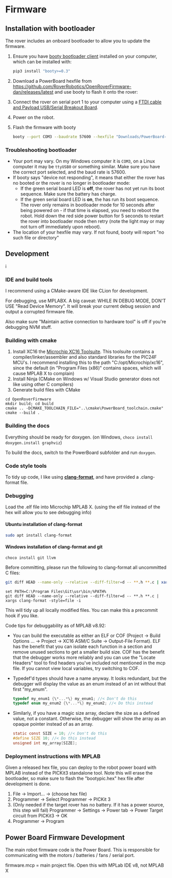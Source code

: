 Firmware
========

## Installation with bootloader

The rover includes an onboard bootloader to allow you to update the firmware.

1. Ensure you have  [booty bootloader client](https://pypi.org/project/booty/) installed on your computer, which can be installed with:

   ```bash
   pip3 install "booty>=0.3"
   ```

2. Download a PowerBoard hexfile from https://github.com/RoverRobotics/OpenRoverFirmware-dan/releases/latest and use booty to flash it onto the rover:

3. Connect the rover on serial port 1 to your computer using a [FTDI cable and Payload USB/Serial Breakout Board](https://roverrobotics.com/products/payload-usb-serial-breakout-board/).

4. Power on the robot.

5. Flash the firmware with booty

   ```bash
   booty --port COM3 --baudrate 57600 --hexfile "Downloads/PowerBoard-1.7.4.hex" --erase --load --verify
   ```

### Troubleshooting bootloader

 * Your port may vary. On my Windows computer it is `COM3`, on a Linux computer it may be `ttyUSB0` or something similar. Make sure you have the correct port selected, and the baud rate is 57600.
 * If booty says "device not responding", it means that either the rover has no booted or the rover is no longer in bootloader mode:
   * If the green serial board LED is **off**, the rover has not yet run its boot sequence. Make sure the battery has charge.
   * If the green serial board LED is **on**, the has run its boot sequence. The rover only remains in bootloader mode for 10 seconds after being powered on - if that time is elapsed, you need to reboot the robot. Hold down the red side power button for 5 seconds to restart the rover into bootloader mode then retry (note the light may or may not turn off immediately upon reboot).
 * The location of your hexfile may vary. If not found, booty will report "no such file or directory"

## Development
i
### IDE and build tools

I recommend using a CMake-aware IDE like CLion for development.

For debugging, use MPLABX. A big caveat: WHILE IN DEBUG MODE, DON'T USE "Read Device Memory". It will break your current debug session and output a corrupted firmware file.

Also make sure "Maintain active connection to hardware tool" is off if you're debugging NVM stuff. 
### Building with cmake

1. Install XC16 the [Microchip XC16 Toolsuite](https://www.microchip.com/mplab/compilers). This toolsuite contains a compiler/linker/assembler and also standard libraries for the PIC24F MCU's. I recommend installing this to the path "C:/opt/Microchip/xc16", since the default (in "Program Files (x86)" contains spaces, which will cause MPLAB X to complain)
2. Install Ninja (CMake on Windows w/ Visual Studio generator does not like using other C compilers)
3. Generate build files with CMake

```
cd OpenRoverFirmware
mkdir build; cd build
cmake .. -DCMAKE_TOOLCHAIN_FILE="..\cmake\PowerBoard_toolchain.cmake"
cmake --build .
```

### Building the docs

Everything should be ready for doxygen. (on Windows, `choco install doxygen.install graphviz`)

To build the docs, switch to the PowerBoard subfolder and run `doxygen`.

### Code style tools

To tidy up code, I like using **[clang-format](https://clang.llvm.org/docs/ClangFormat.html)**, and have provided a .clang-format file.

### Debugging

Load the .elf file into Microchip MPLAB X. (using the elf file instead of the hex will allow you to see debugging info)

#### Ubuntu installation of clang-format

```bash
sudo apt install clang-format
```
#### Windows installation of clang-format and git

```batch
choco install git llvm
```

Before committing, please run the following to clang-format all uncommitted C files:

```bash
git diff HEAD --name-only --relative --diff-filter=d -- **.h **.c | xargs clang-format -style=file -i
```
```batch
set PATH=C:\Program Files\Git\usr\bin;%PATH%
git diff HEAD --name-only --relative --diff-filter=d -- **.h **.c | xargs clang-format -style=file -i
```

This will tidy up all locally modified files. You can make this a precommit hook if you like.

Code tips for debuggability as of MPLAB v8.92:

* You can build the executable as either an ELF or COF (Project -> Build Options ... -> Project -> XC16 ASM/C Suite -> Output-File Format). ELF has the benefit that you can isolate each function in a section and remove unused sections to get a smaller build size. COF has the benefit that the debugger works more reliably and you can use the "Locate Headers" tool to find headers you've included not mentioned in the mcp file. If you cannot view local variables, try switching to COF.

* Typedef'd types should have a name anyway. It looks redundant, but the debugger will display the value as an enum instead of an int without that first "my_enum".

  ```C
  typedef my_enum1 {\*...*\} my_enum1; //< Don't do this
  typedef enum my_enum2 {\*...*\} my_enum2; //< Do this instead
  ```

* Similarly, if you have a magic size array, declare the size as a defined value, not a constant. Otherwise, the debugger will show the array as an opaque pointer instead of as an array.

  ```c
  static const SIZE = 10; //< Don't do this
  #define SIZE 10; //< Do this instead
  unsigned int my_array[SIZE];
  ```

### Deployment instructions with MPLAB

Given a released hex file, you can deploy to the robot power board with MPLAB instead of the PICKit3 standalone tool. Note this will erase the bootloader, so make sure to flash the "bootypic.hex" hex file after development is done.

1. File -> Import... -> (choose hex file)
2. Programmer -> Select Programmer -> PICKit 3
3. (Only needed if the target rover has no battery. If it has a power source, this step will fail) Programmer -> Settings -> Power tab -> Power Target circuit from PICKit3 -> OK
4. Programmer -> Program

## Power Board Firmware Development

The main robot firmware code is the Power Board. This is responsible for communicating with the motors / batteries / fans / serial port.

firmware.mcp = main project file. Open this with MPLab IDE v8, not MPLAB X
